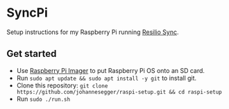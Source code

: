 # SyncPi

Setup instructions for my Raspberry Pi running [Resilio Sync](https://www.resilio.com/individuals/).

## Get started

* Use [Raspberry Pi Imager](https://www.raspberrypi.com/software/) to put Raspberry Pi OS onto an SD card.
* Run `sudo apt update && sudo apt install -y git` to install git.
* Clone this repository: `git clone https://github.com/johannesegger/raspi-setup.git && cd raspi-setup`
* Run `sudo ./run.sh`
